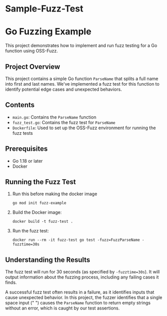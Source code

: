 # Sample-Fuzz-Test
# Go Fuzzing Example

This project demonstrates how to implement and run fuzz testing for a Go function using OSS-Fuzz.

## Project Overview

This project contains a simple Go function `ParseName` that splits a full name into first and last names. We've implemented a fuzz test for this function to identify potential edge cases and unexpected behaviors.

## Contents

- `main.go`: Contains the `ParseName` function
- `fuzz_test.go`: Contains the fuzz test for `ParseName`
- `Dockerfile`: Used to set up the OSS-Fuzz environment for running the fuzz tests

## Prerequisites

- Go 1.18 or later
- Docker

## Running the Fuzz Test

1. Run this before making the docker image
   ```
   go mod init fuzz-example
   ```
2. Build the Docker image:
   ```
   docker build -t fuzz-test .
   ```

4. Run the fuzz test:
   ```
   docker run --rm -it fuzz-test go test -fuzz=FuzzParseName -fuzztime=30s
   ```

## Understanding the Results

The fuzz test will run for 30 seconds (as specified by `-fuzztime=30s`). It will output information about the fuzzing process, including any failing cases it finds.

A successful fuzz test often results in a failure, as it identifies inputs that cause unexpected behavior. In this project, the fuzzer identifies that a single space input (" ") causes the `ParseName` function to return empty strings without an error, which is caught by our test assertions.
